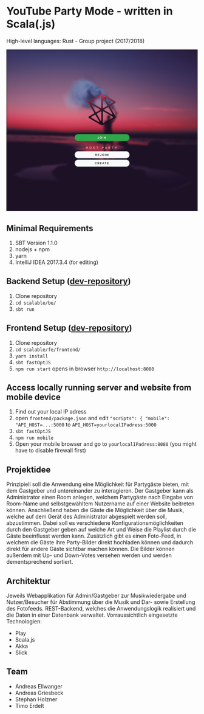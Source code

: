 # YouTube Party Mode - written in Scala(.js)

High-level languages: Rust - Group project (2017/2018)

![preview](img/desktop_start.png)

## Minimal Requirements
 
1. SBT Version 1.1.0
2. nodejs + npm
3. yarn
4. IntelliJ IDEA 2017.3.4 (for editing)

## Backend Setup ([dev-repository](https://github.com/griase94/scalable_server))

1. Clone repository
2. `cd scalable/be/`
3. `sbt run`

## Frontend Setup ([dev-repository](https://github.com/andreasellw/scalable_frontend))

1. Clone repository
2. `cd scalable/fe/frontend/`
3. `yarn install`
4. `sbt fastOptJS`
5. `npm run start` opens in browser `http://localhost:8080`

## Access locally running server and website from mobile device

1. Find out your local IP adress 
2. open `frontend/package.json` and edit `"scripts": { "mobile": "API_HOST=...:5000` to `API_HOST=yourlocalIPadress:5000`
3. `sbt fastOptJS`
4. `npm run mobile`
5. Open your mobile browser and go to `yourlocalIPadress:8080` (you might have to disable firewall first)

## Projektidee

Prinzipiell soll die Anwendung eine Möglichkeit für Partygäste bieten, mit dem Gastgeber und untereinander zu interagieren.
Der Gastgeber kann als Administrator einen Room anlegen, welchem Partygäste nach Eingabe von Room-Name und selbstgewähltem Nutzername auf einer Website beitreten können. Anschließend haben die Gäste die Möglichkeit über die Musik, welche auf dem Gerät des Administrator abgespielt werden soll, abzustimmen. Dabei soll es verschiedene Konfigurationsmöglichkeiten durch den Gastgeber geben auf welche Art und Weise die Playlist durch die Gäste beeinflusst werden kann. 
Zusätzlich gibt es einen Foto-Feed, in welchem die Gäste ihre Party-Bilder direkt hochladen können und dadurch direkt für andere Gäste sichtbar machen können. Die Bilder können außerdem mit Up- und Down-Votes versehen werden und werden dementsprechend sortiert.

## Architektur

Jeweils Webapplikation für Admin/Gastgeber zur Musikwiedergabe und Nutzer/Besucher für Abstimmung über die Musik und Dar- sowie Erstellung des Fotofeeds.
REST-Backend, welches die Anwendungslogik realisiert und die Daten in einer Datenbank verwaltet.
Vorraussichtlich eingesetzte Technologien:

- Play
- Scala.js
- Akka
- Slick

## Team

- Andreas Ellwanger
- Andreas Griesbeck
- Stephan Holzner
- Timo Erdelt
